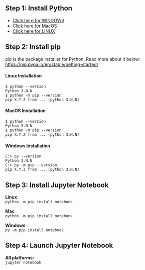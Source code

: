 ## Step 1: Install Python

- [Click here for WINDOWS](https://realpython.com/installing-python/#how-to-install-python-on-windows)  
- [Click here for MacOS](https://realpython.com/installing-python/#how-to-install-python-on-macos)  
- [Click here for LINUX](https://realpython.com/installing-python/#how-to-install-python-on-linux)  

## Step 2: Install pip
pip is the package installer for Python. Read more about it below:  
https://pip.pypa.io/en/stable/getting-started/

#### Linux Installation
```
$ python --version
Python 3.N.N
$ python -m pip --version
pip X.Y.Z from ... (python 3.N.N)
```

#### MacOS Installation
```
$ python --version
Python 3.N.N
$ python -m pip --version
pip X.Y.Z from ... (python 3.N.N)
```

#### Windows Installation
```
C:> py --version
Python 3.N.N
C:> py -m pip --version
pip X.Y.Z from ... (python 3.N.N)
```

## Step 3: Install Jupyter Notebook

**Linux**  
`python -m pip install notebook`

**Mac**  
`python -m pip install notebook`

**Windows**  
`py -m pip install notebook`

## Step 4: Launch Jupyter Notebook

**All platforms:**  
`jupyter notebook`
